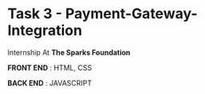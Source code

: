 # Task 3 - Payment-Gateway-Integration
Internship At **The Sparks Foundation**

**FRONT END** : HTML, CSS

**BACK END** : JAVASCRIPT

